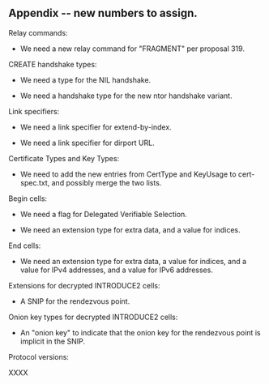 
## Appendix -- new numbers to assign.

Relay commands:

* We need a new relay command for "FRAGMENT" per proposal 319.

CREATE handshake types:

* We need a type for the NIL handshake.

* We need a handshake type for the new ntor handshake variant.

Link specifiers:

* We need a link specifier for extend-by-index.

* We need a link specifier for dirport URL.

Certificate Types and Key Types:

* We need to add the new entries from CertType and KeyUsage to
  cert-spec.txt, and possibly merge the two lists.

Begin cells:

* We need a flag for Delegated Verifiable Selection.

* We need an extension type for extra data, and a value for indices.

End cells:

* We need an extension type for extra data, a value for indices, and a
  value for IPv4 addresses, and a value for IPv6 addresses.

Extensions for decrypted INTRODUCE2 cells:

* A SNIP for the rendezvous point.

Onion key types for decrypted INTRODUCE2 cells:

* An "onion key" to indicate that the onion key for the rendezvous point is
  implicit in the SNIP.

Protocol versions:

XXXX
